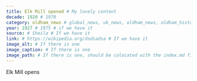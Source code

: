 ```yaml
---
title: Elk Mill opened # My lovely content
decade: 1920 # 1970
category: oldham_news # global_news, uk_news, oldham_news, oldham_history, towers, surrounding_estate # Always exactly one category
year: 1927 # 1975 # if we have it
source: # Sheila # If we have it
link: # https://wikipedia.org/dsdsadsa # If we have it
image_alt: # If there is one
image_caption: # If there is one
image_path: # If there is one, should be colocated with the index.md file in the folder
---
```


Elk Mill opens